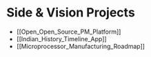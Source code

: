 # Side & Vision Projects

- [[Open_Open_Source_PM_Platform]]
- [[Indian_History_Timeline_App]]
- [[Microprocessor_Manufacturing_Roadmap]]
